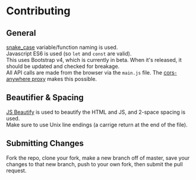 # Contributing
## General
[snake_case](https://en.wikipedia.org/wiki/Snake_case) variable/function naming is used.  
Javascript ES6 is used (so `let` and `const` are valid).  
This uses Bootstrap v4, which is currently in beta. When it's released, it should be updated and checked for breakage.  
All API calls are made from the browser via the `main.js` file. The [cors-anywhere proxy](https://github.com/Rob--W/cors-anywhere) makes this possible.

## Beautifier & Spacing
[JS Beautify](https://github.com/beautify-web/js-beautify) is used to beautify the HTML and JS, and 2-space spacing is used.  
Make sure to use Unix line endings (a carrige return at the end of the file).

## Submitting Changes
Fork the repo, clone your fork, make a new branch off of master, save your changes to that new branch, push to your own fork, then submit the pull request.
